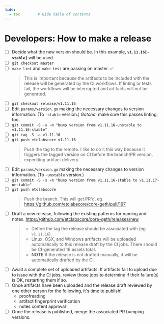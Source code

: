 ```yaml
---
hide:
  - toc        # Hide table of contents
---
```


# Developers: How to make a release

- [ ] Decide what the new version should be. In this example, __`v1.11.16[-stable]`__ will be used.
- [ ] `git checkout master`
- [ ] `make lint` and `make test` are passing on master. :white_check_mark:
  > This is important because the artifacts to be included with the release will be generated
  by the CI workflows. If linting or tests fail, the workflows will be interrupted
  and artifacts will not be generated.
- [ ] `git checkout release/v1.11.16`
- [ ] Edit `params/version.go` making the necessary changes to version information. (To `-stable` version.) _Gotcha:_ make sure this passes linting, too.
- [ ] `git commit -S -s -m "bump version from v1.11.16-unstable to v1.11.16-stable"`
- [ ] `git tag -S -a v1.11.16`
- [ ] `git push etclabscore v1.11.16`
  > Push the tag to the remote. I like to do it this way because it triggers the tagged version on CI before the branch/PR version,
  expediting artifact delivery.
- [ ] Edit `params/version.go` making the necessary changes to version information. (To `-unstable` version.)
- [ ] `git commit -S -s -m "bump version from v1.11.16-stable to v1.11.17-unstable"`
- [ ] `git push etclabscore`
  > Push the branch. This will get PR'd, eg. https://github.com/etclabscore/core-geth/pull/197
- [ ] Draft a new release, following the existing patterns for naming and notes. https://github.com/etclabscore/core-geth/releases/new
  > - Define the tag the release should be associated with (eg `v1.11.16`).
  > - Linux, OSX, and Windows artifacts will be uploaded automatically to this release draft by the CI jobs. There should be CI-generated 16 assets total.
  > - __NOTE__ If the release is not drafted manually, it will be automatically drafted by the CI.
- [ ] Await a complete set of uploaded artifacts. If artifacts fail to upload due to issue with the CI jobs, review
  those jobs to determine if their failure(s) is OK, restarting them if so.
- [ ] Once artifacts have been uploaded and the release draft reviewed by one other person for the following, it's time to publish!
  + proofreading
  + artifact fingerprint verification
  + notes content approval
- [ ] Once the release is published, merge the associated PR bumping versions.
